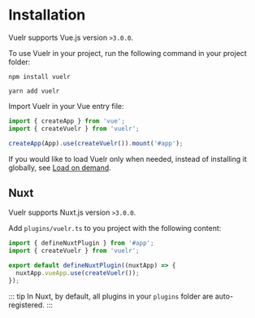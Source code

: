 # Installation

Vuelr supports Vue.js version `>3.0.0`.

To use Vuelr in your project, run the following command in your project folder:

<CodeGroup>
  <CodeGroupItem title="npm" active>

```bash:no-line-numbers
npm install vuelr
```

  </CodeGroupItem>
  <CodeGroupItem title="Yarn">
  
```bash:no-line-numbers
yarn add vuelr
```

  </CodeGroupItem>
</CodeGroup>

Import Vuelr in your Vue entry file:

```ts
import { createApp } from 'vue';
import { createVuelr } from 'vuelr';

createApp(App).use(createVuelr()).mount('#app');
```

If you would like to load Vuelr only when needed, instead of installing it globally, see [Load on demand](/vuelr/advanced/load-on-demand).

## Nuxt

Vuelr supports Nuxt.js version `>3.0.0`.

Add `plugins/vuelr.ts` to you project with the following content:

```ts
import { defineNuxtPlugin } from '#app';
import { createVuelr } from 'vuelr';

export default defineNuxtPlugin((nuxtApp) => {
  nuxtApp.vueApp.use(createVuelr());
});
```

::: tip
In Nuxt, by default, all plugins in your `plugins` folder are auto-registered.
:::
